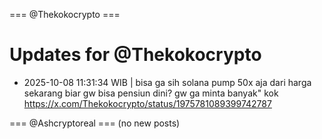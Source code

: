 === @Thekokocrypto ===

# Updates for @Thekokocrypto

- 2025-10-08 11:31:34 WIB | bisa ga sih solana pump 50x aja dari harga sekarang biar gw bisa pensiun dini? gw ga minta banyak" kok
  https://x.com/Thekokocrypto/status/1975781089399742787

=== @Ashcryptoreal ===
(no new posts)

